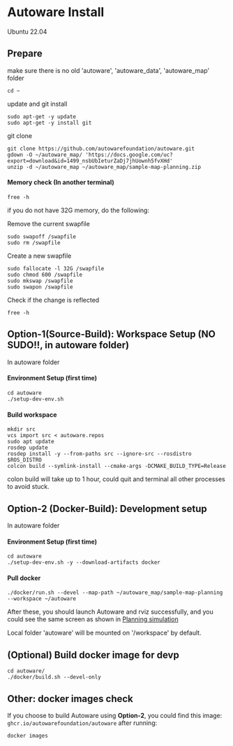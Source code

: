 # Autoware Install
Ubuntu 22.04

## Prepare
make sure there is no old 'autoware', 'autoware_data', 'autoware_map' folder
```
cd ~
```
update and git install
```
sudo apt-get -y update
sudo apt-get -y install git
```
git clone
```
git clone https://github.com/autowarefoundation/autoware.git
gdown -O ~/autoware_map/ 'https://docs.google.com/uc?export=download&id=1499_nsbUbIeturZaDj7jhUownh5fvXHd'
unzip -d ~/autoware_map ~/autoware_map/sample-map-planning.zip
```
#### Memory check (In another terminal)
```
free -h
```
if you do not have 32G memory, do the following:

Remove the current swapfile
```
sudo swapoff /swapfile
sudo rm /swapfile
```
Create a new swapfile
```
sudo fallocate -l 32G /swapfile
sudo chmod 600 /swapfile
sudo mkswap /swapfile
sudo swapon /swapfile
```
Check if the change is reflected
```
free -h
```
## Option-1(Source-Build): Workspace Setup (NO SUDO!!, in autoware folder)
In autoware folder
#### Environment Setup (first time)
```
cd autoware
./setup-dev-env.sh
```
#### Build workspace
```
mkdir src
vcs import src < autoware.repos
sudo apt update
rosdep update
rosdep install -y --from-paths src --ignore-src --rosdistro $ROS_DISTRO
colcon build --symlink-install --cmake-args -DCMAKE_BUILD_TYPE=Release
```
colon build will take up to 1 hour, could quit and terminal all other processes to avoid stuck.
## Option-2 (Docker-Build): Development setup
In autoware folder
#### Environment Setup (first time)
```
cd autoware
./setup-dev-env.sh -y --download-artifacts docker
```
#### Pull docker
```
./docker/run.sh --devel --map-path ~/autoware_map/sample-map-planning --workspace ~/autoware
```
After these, you should launch Autoware and rviz successfully, and you could see the same screen as shown in [Planning simulation](https://autowarefoundation.github.io/autoware-documentation/main/tutorials/ad-hoc-simulation/planning-simulation/)

Local folder 'autoware' will be mounted on '/workspace' by default.
## (Optional) Build docker image for devp
```
cd autoware/
./docker/build.sh --devel-only
```
## Other: docker images check
If you choose to build Autoware using **Option-2**, you could find this image: `ghcr.io/autowarefoundation/autoware` after running:
```
docker images
```
